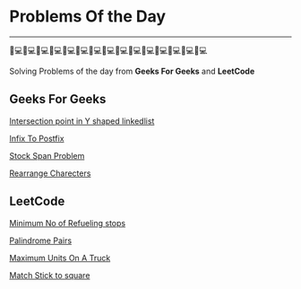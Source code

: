 # Problems Of the Day

_________________________________________________________________________
👨💻👨💻👨💻👨💻👨💻👨💻👨💻👨💻👨💻👨💻👨💻👨💻👨💻👨💻👨💻

Solving Problems of the day from <b>Geeks For Geeks</b> and <b>LeetCode</b>

## Geeks For Geeks

[Intersection point in Y shaped linkedlist](https://github.com/Debashish-hub/Problems-Of-The-Day/blob/main/GeeksFoGeeks/Intersection_point_in_Y_shaped_linkedlist.cpp)

[Infix To Postfix](https://github.com/Debashish-hub/Problems-Of-The-Day/blob/main/GeeksFoGeeks/InfixToPostfix.cpp)

[Stock Span Problem](https://github.com/Debashish-hub/Problems-Of-The-Day/blob/main/GeeksFoGeeks/StockSpanProblem.cpp)

[Rearrange Charecters](https://github.com/Debashish-hub/Problems-Of-The-Day/blob/main/GeeksFoGeeks/RearrangeCharecters.cpp)


## LeetCode

[Minimum No of Refueling stops](https://github.com/Debashish-hub/Problems-Of-The-Day/blob/main/LeetCode/Minimum_No_of_Refueling_stops.cpp)

[Palindrome Pairs](https://github.com/Debashish-hub/Problems-Of-The-Day/blob/main/LeetCode/PalindromePairs.cpp)

[Maximum Units On A Truck](https://github.com/Debashish-hub/Problems-Of-The-Day/blob/main/LeetCode/MaximumUnitsOnaTruck.cpp)

[Match Stick to square](https://github.com/Debashish-hub/Problems-Of-The-Day/blob/main/LeetCode/MatchstickToSquare.cpp)
